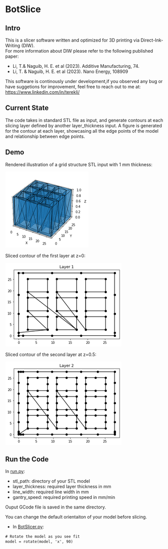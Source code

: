# BotSlice

## Intro
This is a slicer software written and optimized for 3D printing via Direct-Ink-Writing (DIW).  
For more information about DIW please refer to the following published paper:  
* Li, T.& Naguib, H. E. et al (2023). Additive Manufacturing, 74.  
* Li, T. & Naguib, H. E. et al (2023). Nano Energy, 108909  

This software is continously under development,if you observed any bug or have suggetions for improvement, feel free to reach out to me at: https://www.linkedin.com/in/terekli/

## Current State
The code takes in standard STL file as input, and generate contours at each slicing layer defined by another layer_thickness input.
A figure is generated for the contour at each layer, showcasing all the edge points of the model and relationship between edge points.

## Demo
Rendered illustration of a grid structure STL input with 1 mm thickness:

![Rendered illustration of a grid structure STL input with 1 mm thickness:](/stl_model.png)

Sliced contour of the first layer at z=0:

![Sliced contour of the first layer at z=0](/layer_1.png)

Sliced contour of the second layer at z=0.5:

![Sliced contour of the second layer at z=0.5](/layer_2.png)


## Run the Code
In [run.py](run.py):
* stl_path: directory of your STL model
* layer_thickness: required layer thickness in mm
* line_width: required line width in mm
* gantry_speed: required printing speed in mm/min

Ouput GCode file is saved in the same directory.

You can change the default orientaiton of your model before slicing.
* In [BotSlicer.py](BotSlicer.py):
```
# Rotate the model as you see fit
model = rotate(model, 'x', 90)
```



